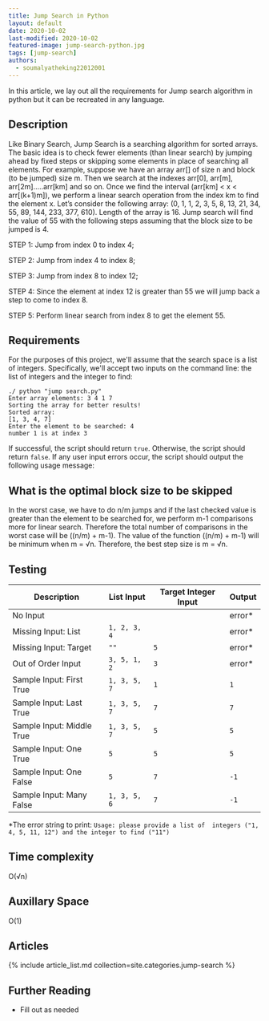 ```yaml
---
title: Jump Search in Python
layout: default
date: 2020-10-02
last-modified: 2020-10-02
featured-image: jump-search-python.jpg
tags: [jump-search]
authors:
  - soumalyatheking22012001
---
```


In this article, we lay out all the requirements for Jump search algorithm in python but it can be recreated in any language.

## Description

Like Binary Search, Jump Search is a searching algorithm for sorted arrays. The basic idea is to check fewer elements (than linear search) by jumping ahead by fixed steps or skipping some elements in place of searching all elements.
For example, suppose we have an array arr[] of size n and block (to be jumped) size m. Then we search at the indexes arr[0], arr[m], arr[2m]…..arr[km] and so on. Once we find the interval (arr[km] < x < arr[(k+1)m]), we perform a linear search operation from the index km to find the element x.
Let’s consider the following array: (0, 1, 1, 2, 3, 5, 8, 13, 21, 34, 55, 89, 144, 233, 377, 610). Length of the array is 16. Jump search will find the value of 55 with the following steps assuming that the block size to be jumped is 4.

STEP 1: Jump from index 0 to index 4;

STEP 2: Jump from index 4 to index 8;

STEP 3: Jump from index 8 to index 12;

STEP 4: Since the element at index 12 is greater than 55 we will jump back a step to come to index 8.

STEP 5: Perform linear search from index 8 to get the element 55.

## Requirements

For the purposes of this project, we'll assume that the search space is a list of integers.
Specifically, we'll accept two inputs on the command line: the list of integers and the
integer to find:

```shell
./ python "jump search.py"
Enter array elements: 3 4 1 7
Sorting the array for better results!
Sorted array:
[1, 3, 4, 7]
Enter the element to be searched: 4
number 1 is at index 3
```

If successful, the script should return `true`. Otherwise, the script should return `false`.
If any user input errors occur, the script should output the following usage message:

## What is the optimal block size to be skipped

In the worst case, we have to do n/m jumps and if the last checked value is greater than the element to be searched for, we perform m-1 comparisons more for linear search. Therefore the total number of comparisons in the worst case will be ((n/m) + m-1). The value of the function ((n/m) + m-1) will be minimum when m = √n. Therefore, the best step size is m = √n.

## Testing

| Description | List Input | Target Integer Input | Output |
|-------------|------------|---------------|--------|
| No Input    |            |               | error\* |
| Missing Input: List | `1, 2, 3, 4` | | error\* |
| Missing Input: Target | `""` | `5` | error\* |
| Out of Order Input | `3, 5, 1, 2` | `3` | error\* |
| Sample Input: First True | `1, 3, 5, 7` | `1` | `1` |
| Sample Input: Last True | `1, 3, 5, 7` | `7` | `7` |
| Sample Input: Middle True | `1, 3, 5, 7` | `5` | `5` |
| Sample Input: One True | `5` | `5` | `5` |
| Sample Input: One False | `5` | `7` | `-1` |
| Sample Input: Many False | `1, 3, 5, 6` | `7` | `-1` |

\*The error string to print: `Usage: please provide a list of  integers ("1, 4, 5, 11, 12") and the integer to find ("11")`

## Time complexity

O(√n)

## Auxillary Space

O(1)

## Articles

{% include article_list.md collection=site.categories.jump-search %}

## Further Reading

- Fill out as needed
